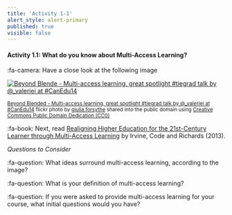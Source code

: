 ```yaml
---
title: 'Activity 1-1'
alert_style: alert-primary
published: true
visible: false
---
```


#### Activity 1.1: What do you know about Multi-Access Learning?

:fa-camera: Have a close look at the following image  


<a title="Beyond Blended - Multi-access learning, great spotlight #tiegrad talk by @_valeriei at #CanEdu14" href="https://flickr.com/photos/gforsythe/13959196560"><img src="https://live.staticflickr.com/5495/13959196560_fae7ffcc02.jpg" alt="Beyond Blende - Multi-access learning, great spotlight #tiegrad talk by @_valeriei at #CanEdu14" /></a><br />

<small><a title="Beyond Blended - Multi-access learning, great spotlight #tiegrad talk by @_valeriei at #CanEdu14" href="https://flickr.com/photos/gforsythe/13959196560">Beyond Blended - Multi-access learning, great spotlight #tiegrad talk by @_valeriei at #CanEdu14</a> flickr photo by <a href="https://flickr.com/people/gforsythe">giulia.forsythe</a> shared into the public domain using <a href="https://creativecommons.org/publicdomain/zero/1.0/">Creative Commons Public Domain Dedication (CC0)</a> </small>

:fa-book: Next, read [Realigning Higher Education for the 21st-Century Learner through Multi-Access Learning](https://jolt.merlot.org/vol9no2/irvine_0613.htm) by Irvine, Code and Richards (2013).

*Questions to Consider*

:fa-question: What ideas surround multi-access learning, according to the image?

:fa-question: What is your definition of multi-access learning?

:fa-question: If you were asked to provide multi-access learning for your course, what initial questions would you have?
